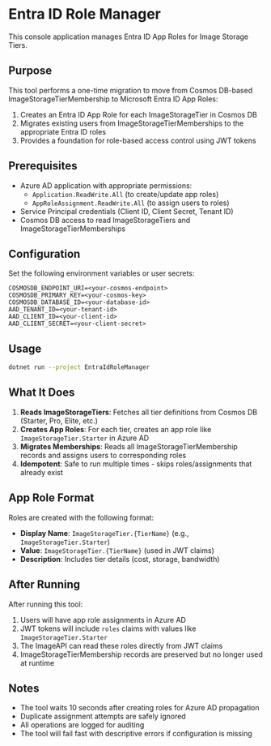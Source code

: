 # Entra ID Role Manager

This console application manages Entra ID App Roles for Image Storage Tiers.

## Purpose

This tool performs a one-time migration to move from Cosmos DB-based ImageStorageTierMembership to Microsoft Entra ID App Roles:

1. Creates an Entra ID App Role for each ImageStorageTier in Cosmos DB
2. Migrates existing users from ImageStorageTierMemberships to the appropriate Entra ID roles
3. Provides a foundation for role-based access control using JWT tokens

## Prerequisites

- Azure AD application with appropriate permissions:
  - `Application.ReadWrite.All` (to create/update app roles)
  - `AppRoleAssignment.ReadWrite.All` (to assign users to roles)
- Service Principal credentials (Client ID, Client Secret, Tenant ID)
- Cosmos DB access to read ImageStorageTiers and ImageStorageTierMemberships

## Configuration

Set the following environment variables or user secrets:

```
COSMOSDB_ENDPOINT_URI=<your-cosmos-endpoint>
COSMOSDB_PRIMARY_KEY=<your-cosmos-key>
COSMOSDB_DATABASE_ID=<your-database-id>
AAD_TENANT_ID=<your-tenant-id>
AAD_CLIENT_ID=<your-client-id>
AAD_CLIENT_SECRET=<your-client-secret>
```

## Usage

```bash
dotnet run --project EntraIdRoleManager
```

## What It Does

1. **Reads ImageStorageTiers**: Fetches all tier definitions from Cosmos DB (Starter, Pro, Elite, etc.)
2. **Creates App Roles**: For each tier, creates an app role like `ImageStorageTier.Starter` in Azure AD
3. **Migrates Memberships**: Reads all ImageStorageTierMembership records and assigns users to corresponding roles
4. **Idempotent**: Safe to run multiple times - skips roles/assignments that already exist

## App Role Format

Roles are created with the following format:
- **Display Name**: `ImageStorageTier.{TierName}` (e.g., `ImageStorageTier.Starter`)
- **Value**: `ImageStorageTier.{TierName}` (used in JWT claims)
- **Description**: Includes tier details (cost, storage, bandwidth)

## After Running

After running this tool:
1. Users will have app role assignments in Azure AD
2. JWT tokens will include `roles` claims with values like `ImageStorageTier.Starter`
3. The ImageAPI can read these roles directly from JWT claims
4. ImageStorageTierMembership records are preserved but no longer used at runtime

## Notes

- The tool waits 10 seconds after creating roles for Azure AD propagation
- Duplicate assignment attempts are safely ignored
- All operations are logged for auditing
- The tool will fail fast with descriptive errors if configuration is missing
